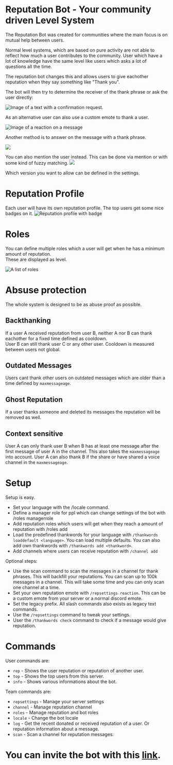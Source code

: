 # Reputation Bot - Your community driven Level System

The Reputation Bot was created for communities where the main focus is on mutual help between users.

Normal level systems, which are based on pure activity are not able to reflect how much a user contributes to the community. User which have a lot of knowledge have the same level like users which asks a lot of questions all the time.

The reputation bot changes this and allows users to give eachother reputation when they say something like "Thank you".

The bot will then try to determine the receiver of the thank phrase or ask the user directly:

![Image of a text with a confirmation request.](https://chojos.lewds.de/vOz0UrEc6t.png)

As an alternative user can also use a custom emote to thank a user.

![Image of a reaction on a message](https://chojos.lewds.de/9VJzOVuIr3.png)

Another method is to answer on the message with a thank phrase.

![](https://chojos.lewds.de/VvTRamr6Il.png)

You can also mention the user instead. This can be done via mention or with some kind of fuzzy matching.
![](https://chojos.lewds.de/jp05ifXGet.png)

Which version you want to allow can be defined in the settings.

# Reputation Profile
Each user will have its own reputation profile. The top users get some nice badges on it.
![Reputation profile with badge](https://chojos.lewds.de/191hvsKNFp.png)

# Roles
You can define multiple roles which a user will get when he has a minimum amount of reputation.\
These are displayed as level.

![A list of roles](https://chojos.lewds.de/2cGkWYgzVE.png)

# Absuse protection
The whole system is designed to be as abuse proof as possible.

## Backthanking
If a user A received reputation from user B, neither A nor B can thank eachother for a fixed time defined as cooldown.\
User B can still thank user C or any other user. Cooldown is measured between users not global.

## Outdated Messages
Users cant thank other users on outdated messages which are older than a time defined by `maxmessageage`.

## Ghost Reputation
If a user thanks someone and deleted its messages the reputation will be removed as well.

## Context sensitive
User A can only thank user B when B has at least one message after the first message of user A in the channel. This also takes the `maxmessageage` into account. User A can also thank B if the share or have shared a voice channel in the `maxmessageage`.

# Setup

Setup is easy.

- Set your language with the /locale command.
- Define a manager role for ppl which can change settings of the bot with /roles managerrole
- Add reputation roles which users will get when they reach a amount of reputation with /roles add
- Load the predefined thankwords for your language with `/thankwords loaddefault <language>`. You can load multiple defaults. You can also add own thankwords with `/thankwords add <thankword>`.
- Add channels where users can receive reputation with `/channel add`

Optional steps:
- Use the scan command to scan the messages in a channel for thank phrases. This will backfill your reputations. You can scan up to 100k messages in a channel. This will take some time and you can only scan one channel at a time.
- Set your own reputation emote with `/repsettings reaction`. This can be a custom emote from your server or a normal discord emote.
- Set the legacy prefix. All slash commands also exists as legacy text commands.
- Use the `/repsettings` command to tweak your settings.
- User the `/thankwords check` command to check if a message would give reputation.

# Commands

User commands are:
- `rep` - Shows the user reputation or reputation of another user.
- `top` - Shows the top users from this server.
- `info` - Shows various informations about the bot.

Team commands are:
- `repsettings` - Manage your server settings
- `channel` - Manage reputation channel
- `roles` - Manage reputation and bot roles
- `locale` - Change the bot locale
- `log` - Get the recent donated or received reputation of a user. Or reputation information about a message.
- `scan` - Scan a channel for reputation messages.

# You can invite the bot with this [link](https://discord.com/api/oauth2/authorize?client_id=834843896579489794&permissions=1342532672&scope=bot%20applications.commands).
